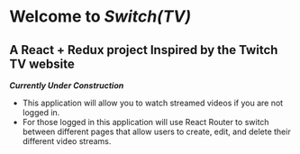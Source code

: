 # Welcome to ***Switch(TV)***
## A React + Redux project Inspired by the Twitch TV website
***Currently Under Construction***
* This application will allow you to watch streamed videos if you are not logged in.
* For those logged in this application will use React Router to switch between different pages that allow users to create, edit, and delete their different video streams.



